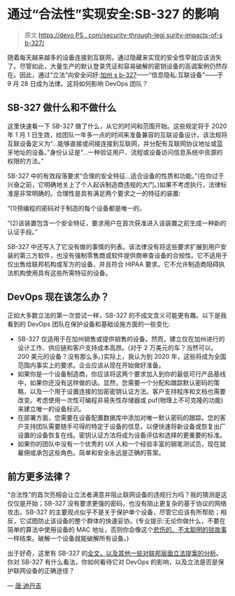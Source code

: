 # 通过“合法性”实现安全:SB-327 的影响

> 原文:[https://devo PS . com/security-through-legi surity-impacts-of-s b-327/](https://devops.com/security-through-legisurity-impacts-of-sb-327/)

随着每天越来越多的设备连接到互联网，通过隐藏来实现的安全性早就应该消失了。尽管如此，大量生产的默认登录凭证和容易破解的密钥设备的高调案例仍然存在。因此，通过“立法”向安全问好:[加州 s b-327](https://leginfo.legislature.ca.gov/faces/billTextClient.xhtml?bill_id=201720180SB327)——“信息隐私:互联设备”——于 9 月 28 日成为法律。这将如何影响 DevOps 团队？

## SB-327 做什么和不做什么

这里快速看一下 SB-327 做了什么，从它的时间和范围开始。这些规定将于 2020 年 1 月 1 日生效，给团队一年多一点的时间来准备兼容的互联设备设计。该法规将互联设备定义为“…能够直接或间接连接到互联网，并分配有互联网协议地址或蓝牙地址的设备。”身份认证是“…一种验证用户、流程或设备访问信息系统中资源的权限的方法。”

SB-327 中的有效段落要求“合理的安全特征…适合设备的性质和功能。”(在你过于兴奋之前，它明确地关上了个人起诉制造商违规的大门。)如果不考虑执行，法律标准是非常明确的。合理性是具有满足两个要求之一的特征的装置:

“(1)预编程的密码对于制造的每个设备都是唯一的，

“(2)该装置包含一个安全特征，要求用户在首次获准进入该装置之前生成一种新的认证手段。”

SB-327 中还写入了它没有做的事情的列表。该法律没有将这些要求扩展到用户安装的第三方软件，也没有强制零售商或软件提供商审查设备的合规性。它不适用于仅出售给联邦机构或军方的设备，并且符合 HIPAA 要求。它不允许制造商阻碍执法机构使用具有这些所需特征的设备。

## DevOps 现在该怎么办？

正如大多数立法的第一次尝试一样，SB-327 的不成文含义可能更有趣。以下是我看到的 DevOps 团队在保护设备和基础设施方面的一些变化:

*   SB-327 仅适用于在加州销售或提供销售的设备。然而，建立仅在加州进行的设计工作、供应链和客户支持成本高昂。(对于 2 万美元的车？当然可以。200 美元的设备？没有那么多。)实际上，我认为到 2020 年，这些将成为全国范围内事实上的要求。企业应该从现在开始做好准备。
*   如果你是一个设备制造商，你应该将这两个要求加入到你的最低可行产品基线中，如果你还没有这样做的话。显然，您需要一个分配和跟踪默认密码的策略，以及一个用于设置连接的加密密钥认证方法。客户支持程序和文档也需要改变。考虑使用一次性可编程非易失性存储器或 puf(物理上不可克隆的功能)来建立唯一的设备标识。
*   在部署方面，您需要在设备配置数据库中添加对唯一默认密码的跟踪。您的客户支持团队需要随手可得的特定于设备的信息，以便快速将新设备或恢复出厂设置的设备恢复在线。密钥认证方法将成为设备评估和选择的更重要的标准。
*   如果你的团队中没有一个优秀的 UX 人和一个经验丰富的钢笔测试员，现在就雇佣或承包这些角色。简单和安全永远是正确的答案。

## 前方更多法律？

“合法性”的首次亮相会让立法者满意并阻止联网设备的违规行为吗？我的猜测是这仅仅是开始；SB-327 没有要求更强的密码，也没有阻止更复杂的基于协议的网络攻击。SB-327 的主要观点似乎不是关于保护单个设备，尽管它应该有所帮助；相反，它试图防止该设备的整个群体的快速妥协。(专业提示:无论你做什么，不要在简单的算法中使用设备的 MAC 地址，否则你会像这个[悲伤的、不太聪明的锁故事](https://www.pentestpartners.com/security-blog/totally-pwning-the-tapplock-smart-lock/)一样结束。破解一个设备就能破解所有设备。)

出于好奇，这里有 SB-327 的[全文，以及其他一些对联邦层面](https://leginfo.legislature.ca.gov/faces/billTextClient.xhtml?bill_id=201720180SB327)[立法提案的分析](https://www.insideprivacy.com/internet-of-things/covington-iot-update-u-s-legislative-roundup-on-iot/)。你对 SB-327 有什么看法，你如何看待它对 DevOps 的影响，以及立法是否是保护联网设备的正确途径？

— [唐·迪丹吉](https://devops.com/author/don-dingee/)